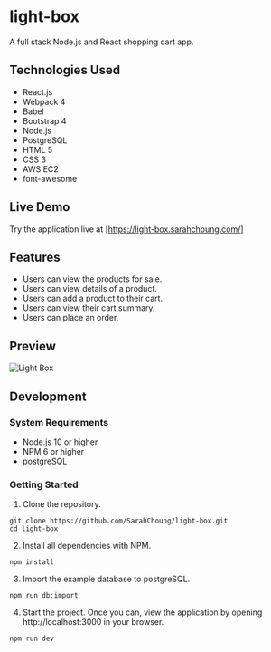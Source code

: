 # light-box

A full stack Node.js and React shopping cart app.

## Technologies Used

- React.js
- Webpack 4
- Babel
- Bootstrap 4
- Node.js
- PostgreSQL
- HTML 5
- CSS 3
- AWS EC2
- font-awesome

## Live Demo

Try the application live at [https://light-box.sarahchoung.com/]

## Features

- Users can view the products for sale.
- Users can view details of a product.
- Users can add a product to their cart.
- Users can view their cart summary.
- Users can place an order.

## Preview

![Light Box](server/public/images/light-box-preview.gif)

## Development

### System Requirements

- Node.js 10 or higher
- NPM 6 or higher
- postgreSQL

### Getting Started

1. Clone the repository.

```shell
git clone https://github.com/SarahChoung/light-box.git
cd light-box
```

2. Install all dependencies with NPM.

```shell
npm install
```

3. Import the example database to postgreSQL.

```shell
npm run db:import
```

4. Start the project. Once you can, view the application by opening http://localhost:3000 in your browser.

```shell
npm run dev
```
